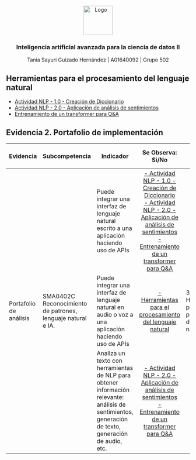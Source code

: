 <div id="top"></div>

<br />

<div align="center">
  <a href="https://github.com/sayuriGui/inteligencia-artificial.git">
    <img src="https://upload.wikimedia.org/wikipedia/commons/4/47/Logo_del_ITESM.svg" alt="Logo" width="80" height="80">
  </a>
<h3 align="center">Inteligencia artificial avanzada para la ciencia de datos II</h3>
  <p align="center">
        Tania Sayuri Guizado Hernández | A01640092 | Grupo 502
</div>

## Herramientas para el procesamiento del lenguaje natural
- [Actividad NLP - 1.0 - Creación de Diccionario ](https://github.com/sayuriGui/TC3007C.502/tree/main/Herramientas%20para%20el%20procesamiento%20del%20lenguaje%20natural/Actividad%20NLP%20-%201.0%20-%20Creaci%C3%B3n%20de%20Diccionario)
- [Actividad NLP - 2.0 - Aplicación de análisis de sentimientos  ](https://github.com/sayuriGui/TC3007C.502/tree/main/Herramientas%20para%20el%20procesamiento%20del%20lenguaje%20natural/Actividad%20NLP%20-%202.0%20-%20Aplicaci%C3%B3n%20de%20an%C3%A1lisis%20de%20sentimientos) 
- [Entrenamiento de un transformer para Q&A](https://github.com/sayuriGui/TC3007C.502/tree/main/Herramientas%20para%20el%20procesamiento%20del%20lenguaje%20natural/EntrenamientoTransformer) 


## Evidencia 2. Portafolio de implementación
<table>
    <thead>
        <tr>
            <th>Evidencia</th>
            <th>Subcompetencia</th>
            <th>Indicador</th>
            <th>Se Observa: Si/No</th>
            <th>Módulo donde se evalúa</th>
        </tr>
    </thead>
    <tbody>
        <!-- Portafolio de análisis -->
        <tr>
            <td rowspan="3">Portafolio de análisis</td>
            <td rowspan="3">SMA0402C Reconocimiento de patrones, lenguaje natural e IA.</td>
            <td>Puede integrar una interfaz de lenguaje natural escrito a una aplicación haciendo uso de APIs</td>
            <td align="center">
              <a href="https://github.com/sayuriGui/TC3007C.502/tree/main/Herramientas%20para%20el%20procesamiento%20del%20lenguaje%20natural/Actividad%20NLP%20-%201.0%20-%20Creaci%C3%B3n%20de%20Diccionario">- Actividad NLP - 1.0 - Creación de Diccionario</a> <br>
              <a href="https://github.com/sayuriGui/TC3007C.502/tree/main/Herramientas%20para%20el%20procesamiento%20del%20lenguaje%20natural/Actividad%20NLP%20-%202.0%20-%20Aplicaci%C3%B3n%20de%20an%C3%A1lisis%20de%20sentimientos">- Actividad NLP - 2.0 - Aplicación de análisis de sentimientos</a> <br>
              <a href="https://github.com/sayuriGui/TC3007C.502/tree/main/T%C3%A9cnicas%20y%20arquitecturas%20de%20deep%20learning/Actividad%20RNN](https://github.com/sayuriGui/TC3007C.502/tree/main/Herramientas%20para%20el%20procesamiento%20del%20lenguaje%20natural/EntrenamientoTransformer)">- Entrenamiento de un transformer para Q&A</a>
            </td>
            <td rowspan="3">3. Herramientas para el procesamiento del lenguaje natural</td>
        </tr>
        <tr>
            <td>Puede integrar una interfaz de lenguaje natural en audio o voz a una aplicación haciendo uso de APIs</td>
            <td align="center">
              <a href="https://github.com/sayuriGui/TC3007C.502/tree/main/Herramientas%20para%20el%20procesamiento%20del%20lenguaje%20natural">- Herramientas para el procesamiento del lenguaje natural</a> <br>
            </td>
        </tr>
        <tr>
            <td>Analiza un texto con herramientas de NLP para obtener información relevante: análisis de sentimientos, generación de texto, generación de audio, etc.</td>
            <td align="center">
              <a href="https://github.com/sayuriGui/TC3007C.502/tree/main/Herramientas%20para%20el%20procesamiento%20del%20lenguaje%20natural/Actividad%20NLP%20-%202.0%20-%20Aplicaci%C3%B3n%20de%20an%C3%A1lisis%20de%20sentimientos">- Actividad NLP - 2.0 - Aplicación de análisis de sentimientos</a> <br>
              <a href="https://github.com/sayuriGui/TC3007C.502/tree/main/T%C3%A9cnicas%20y%20arquitecturas%20de%20deep%20learning/Actividad%20RNN](https://github.com/sayuriGui/TC3007C.502/tree/main/Herramientas%20para%20el%20procesamiento%20del%20lenguaje%20natural/EntrenamientoTransformer)">- Entrenamiento de un transformer para Q&A</a>
            </td>
        </tr>
    </tbody>
</table>
